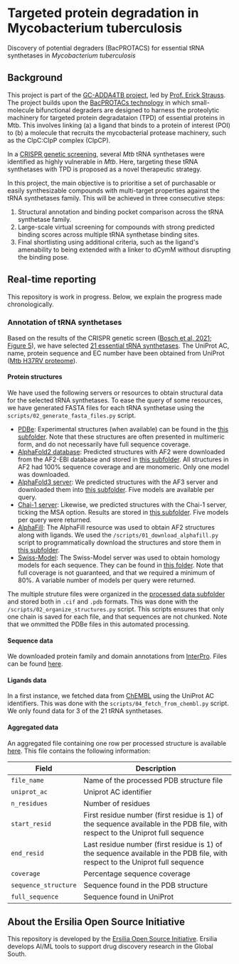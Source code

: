 # Targeted protein degradation in Mycobacterium tuberculosis
Discovery of potential degraders (BacPROTACS) for essential tRNA synthetases in _Mycobacterium tuberculosis_

## Background

This project is part of the [GC-ADDA4TB project](https://www.lifearc.org/project/grand-challenges-programme/), led by [Prof. Erick Strauss](https://scholar.google.com/citations?user=zK9kCVUAAAAJ&hl=en).
The project builds upon the [BacPROTACs technology](https://pubmed.ncbi.nlm.nih.gov/35662409/) in which small-molecule bifunctional degraders are designed to harness the proteolytic machinery for targeted protein degradataion (TPD) of essential proteins in Mtb.
This involves linking (a) a ligand that binds to a protein of interest (POI) to (b) a molecule that recruits the mycobacterial protease machinery, such as the ClpC:ClpP complex (ClpCP).

In a [CRISPR genetic screening](https://pubmed.ncbi.nlm.nih.gov/34297925/), several _Mtb_ tRNA synthetases were identified as highly vulnerable in _Mtb_. Here, targeting these tRNA synthetases with TPD is proposed as a novel therapeutic strategy.

In this project, the main objective is to prioritise a set of purchasable or easily synthesizable compounds with multi-target properties against the tRNA synthetases family. This will be achieved in three consecutive steps:
1. Structural annotation and binding pocket comparison across the tRNA synthetase family.
2. Large-scale virtual screening for compounds with strong predicted binding scores across multiple tRNA synthetase binding sites.
3. Final shortlisting using additional criteria, such as the ligand's amenability to being extended with a linker to dCymM without disrupting the binding pose.

## Real-time reporting

This repository is work in progress. Below, we explain the progress made chronologically.

### Annotation of tRNA synthetases

Based on the results of the CRISPR genetic screen ([Bosch et al, 2021; Figure 5](assets/bosch_2021_figure_5.jpg)), we have selected [21 essential tRNA synthetases](data/mtb_trna_synthetases_bosch_2021_fig5_annotated.csv). The UniProt AC, name, protein sequence and EC number have been obtained from UniProt ([Mtb H37RV proteome](data/mtb_h37rv_proteome.tsv)).

#### Protein structures

We have used the following servers or resources to obtain structural data for the selected tRNA synthetases. To ease the query of some resources, we have generated FASTA files for each tRNA synthetase using the `scripts/02_generate_fasta_files.py` script.

* [PDBe](https://www.ebi.ac.uk/pdbe/): Experimental structures (when available) can be found in the [this subfolder](/data/structures/pdbe_database). Note that these structures are often presented in multimeric form, and do not necessarily have full sequence coverage.
* [AlphaFold2 database](https://alphafold.ebi.ac.uk/): Predicted structures with AF2 were downloaded from the AF2-EBI database and stored in [this subfolder](/data/structures/alphafold2_database). All structures in AF2 had 100% sequence coverage and are monomeric. Only one model was downloaded.
* [AlphaFold3 server](https://alphafoldserver.com/): We predicted structures with the AF3 server and downloaded them into [this subfolder](/data/structures/alphafold3_webserver). Five models are available per query.
* [Chai-1 server](https://lab.chaidiscovery.com/dashboard): Likewise, we predicted structures with the Chai-1 server, ticking the MSA option. Results are stored in [this subfolder](/data/structures/chai1_server). Five models per query were returned.
* [AlphaFill](https://alphafill.eu/): The AlphaFill resource was used to obtain AF2 structures along with ligands. We used the `/scripts/01_download_alphafill.py` script to programmatically download the structures and store them in [this subfolder](/data/structures/alphafill_database/).
* [Swiss-Model](https://swissmodel.expasy.org/): The Swiss-Model server was used to obtain homology models for each sequence. They can be found in [this folder](/data/structures/swissmodel). Note that full coverage is not guaranteed, and that we required a minimum of 80%. A variable number of models per query were returned.

The multiple struture files were organized in the [processed data subfolder](processed_data/structures) and stored both in `.cif` and `.pdb` formats. This was done with the `/scripts/02_organize_structures.py` script. This scripts ensures that only one chain is saved for each file, and that sequences are not chunked. Note that we ommitted the PDBe files in this automated processing. 

#### Sequence data

We downloaded protein family and domain annotations from [InterPro](https://www.ebi.ac.uk/interpro/). Files can be found [here](data/sequences/interpro).

#### Ligands data

In a first instance, we fetched data from [ChEMBL](https://www.ebi.ac.uk/chembl/) using the UniProt AC identifiers. This was done with the `scripts/04_fetch_from_chembl.py` script. We only found data for 3 of the 21 tRNA synthetases.

#### Aggregated data

An aggregated file containing one row per processed structure is available [here](/processed/trna_synthetases_data.csv). This file contains the following information:

| **Field**              | **Description**                                                                                         |
|-------------------------|---------------------------------------------------------------------------------------------------------|
| `file_name`            | Name of the processed PDB structure file                                                               |
| `uniprot_ac`           | Uniprot AC identifier                                                                                  |
| `n_residues`           | Number of residues                                                                                     |
| `start_resid`          | First residue number (first residue is 1) of the sequence available in the PDB file, with respect to the Uniprot full sequence |
| `end_resid`            | Last residue number (first residue is 1) of the sequence available in the PDB file, with respect to the Uniprot full sequence |
| `coverage`             | Percentage sequence coverage                                                                           |
| `sequence_structure`   | Sequence found in the PDB structure                                                                    |
| `full_sequence`        | Sequence found in UniProt                                                                              |


## About the Ersilia Open Source Initiative

This repository is developed by the [Ersilia Open Source Initiative](https://ersilia.io). Ersilia develops AI/ML tools to support drug discovery research in the Global South.
